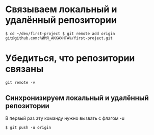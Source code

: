 # Связываем локальный и удалённый репозитории

``$ cd ~/dev/first-project
$ git remote add origin git@github.com:%ИМЯ_АККАУНТА%/first-project.git``

# Убедиться, что репозитории связаны

``git remote -v``

## Синхронизируем локальный и удалённый репозитории
В первый раз эту команду нужно вызвать с флагом -u

``$ git push -u origin ``